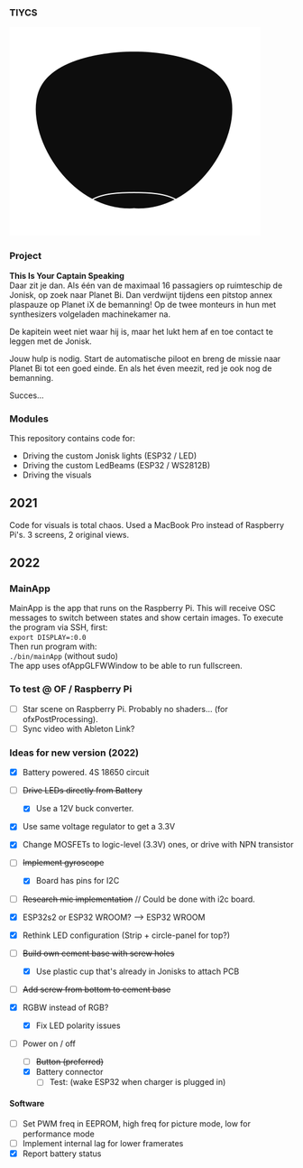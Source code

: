 ### TIYCS  

![Jonisk](./images/jonisk.png "Jonisk")

### Project
**This Is Your Captain Speaking**  
Daar zit je dan. Als één van de maximaal 16 passagiers op ruimteschip de Jonisk, op zoek naar Planet Bi. Dan verdwijnt tijdens een pitstop annex plaspauze op Planet iX de bemanning!
Op de twee monteurs in hun met synthesizers volgeladen machinekamer na.

De kapitein weet niet waar hij is, maar het lukt hem af en toe contact te leggen met de Jonisk.

Jouw hulp is nodig.
Start de automatische piloot en breng de missie naar Planet Bi tot een goed einde.
En als het éven meezit, red je ook nog de bemanning.

Succes…

### Modules
This repository contains code for:
- Driving the custom Jonisk lights (ESP32 / LED)
- Driving the custom LedBeams (ESP32 / WS2812B)
- Driving the visuals

## 2021
Code for visuals is total chaos. Used a MacBook Pro instead of Raspberry Pi's. 3 screens, 2 original views.

## 2022
### MainApp
MainApp is the app that runs on the Raspberry Pi. This will receive OSC messages to switch between states and show certain images.
To execute the program via SSH, first:  
`export DISPLAY=:0.0`  
Then run program with:  
`./bin/mainApp` (without sudo)  
The app uses ofAppGLFWWindow to be able to run fullscreen.

### To test @ OF / Raspberry Pi
- [ ] Star scene on Raspberry Pi. Probably no shaders... (for ofxPostProcessing).
- [ ] Sync video with Ableton Link?

### Ideas for new version (2022)
- [x] Battery powered. 4S 18650 circuit  
- [ ] ~~Drive LEDs directly from Battery~~  
  - [x] Use a 12V buck converter.
- [x] Use same voltage regulator to get a 3.3V  
- [x] Change MOSFETs to logic-level (3.3V) ones, or drive with NPN transistor  
- [ ] ~~Implement gyroscope~~  
  - [x] Board has pins for I2C
- [ ] ~~Research mic implementation~~  // Could be done with i2c board.

- [x] ESP32s2 or ESP32 WROOM? --> ESP32 WROOM
- [x] Rethink LED configuration (Strip + circle-panel for top?)

- [ ] ~~Build own cement base with screw holes~~  
  - [x] Use plastic cup that's already in Jonisks to attach PCB
- [ ] ~~Add screw from bottom to cement base~~  
- [x] RGBW instead of RGB?  
  - [x] Fix LED polarity issues

- [ ] Power on / off  
  - [ ] ~~Button (preferred)~~
  - [x] Battery connector
    - [ ] Test: (wake ESP32 when charger is plugged in)  

#### Software
- [ ] Set PWM freq in EEPROM, high freq for picture mode, low for performance mode  
- [ ] Implement internal lag for lower framerates  
- [x] Report battery status  
